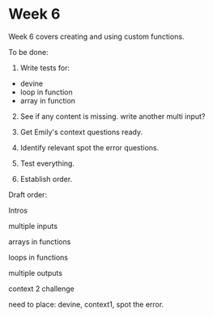 # Week 6

Week 6 covers creating and using custom functions.


To be done:

1. Write tests for:
 - devine
 - loop in function
 - array in function

2. See if any content is missing.
 write another multi input?

3. Get Emily's context questions ready.

4. Identify relevant spot the error questions.

5. Test everything.

6. Establish order.

Draft order:

Intros

multiple inputs

arrays in functions

loops in functions

multiple outputs

context 2
challenge

need to place: devine, context1, spot the error.
